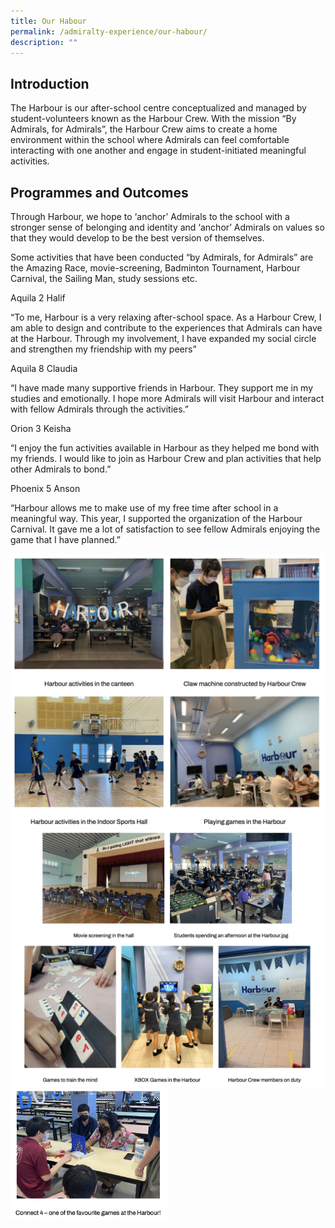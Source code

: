 ```yaml
---
title: Our Habour
permalink: /admiralty-experience/our-habour/
description: ""
---
```

Introduction
------------

The Harbour is our after-school centre conceptualized and managed by student-volunteers known as the Harbour Crew. With the mission “By Admirals, for Admirals”, the Harbour Crew aims to create a home environment within the school where Admirals can feel comfortable interacting with one another and engage in student-initiated meaningful activities.

Programmes and Outcomes
-----------------------

Through Harbour, we hope to ‘anchor’ Admirals to the school with a stronger sense of belonging and identity and ‘anchor’ Admirals on values so that they would develop to be the best version of themselves.

  

Some activities that have been conducted “by Admirals, for Admirals” are the Amazing Race, movie-screening, Badminton Tournament, Harbour Carnival, the Sailing Man, study sessions etc.

  

Aquila 2 Halif

“To me, Harbour is a very relaxing after-school space. As a Harbour Crew, I am able to design and contribute to the experiences that Admirals can have at the Harbour. Through my involvement, I have expanded my social circle and strengthen my friendship with my peers”

  

Aquila 8 Claudia

“I have made many supportive friends in Harbour. They support me in my studies and emotionally. I hope more Admirals will visit Harbour and interact with fellow Admirals through the activities.”

  

Orion 3 Keisha

“I enjoy the fun activities available in Harbour as they helped me bond with my friends. I would like to join as Harbour Crew and plan activities that help other Admirals to bond.”

  

Phoenix 5 Anson

“Harbour allows me to make use of my free time after school in a meaningful way. This year, I supported the organization of the Harbour Carnival. It gave me a lot of satisfaction to see fellow Admirals enjoying the game that I have planned.”

![](/images/habour1.png)
![](/images/habour2.png)
<img src="/images/habour3.png" style="width:50%">
		




